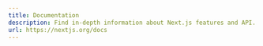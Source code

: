 ```yaml
---
title: Documentation
description: Find in-depth information about Next.js features and API.
url: https://nextjs.org/docs
---
```


